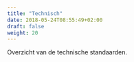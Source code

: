 ```yaml
---
title: "Technisch"
date: 2018-05-24T08:55:49+02:00
draft: false
weight: 20
---
```


Overzicht van de technische standaarden.
